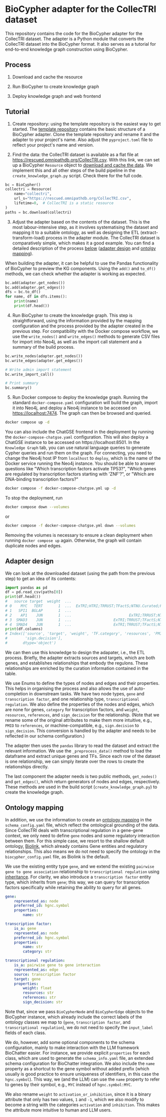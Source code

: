 # BioCypher adapter for the CollecTRI dataset

This repository contains the code for the BioCypher adapter for the CollecTRI
dataset. The adapter is a Python module that converts the CollecTRI dataset into
the BioCypher format. It also serves as a tutorial for end-to-end knowledge
graph construction using BioCypher.

## Process

1. Download and cache the resource

2. Run BioCypher to create knowledge graph

3. Deploy knowledge graph and web frontend

## Tutorial

1. Create repository: using the template repository is the easiest way to get
started. The [template
repository](https://github.com/biocypher/project-template) contains the basic
structure of a BioCypher adapter. Clone the template repository and rename it
and the adapter to your project's name. Also adjust the `pyproject.toml` file to
reflect your project's name and version.

2. Find the data: the CollecTRI dataset is available as a flat file at
https://rescued.omnipathdb.org/CollecTRI.csv. With this link, we can set up a
BioCypher `Resource` object to [download and cache the
data](https://biocypher.org/api.html#download-and-cache-functionality). We
implement this and all other steps of the build pipeline in the
`create_knowledge_graph.py` script. Check there for the full code.

```python
bc = BioCypher()
collectri = Resource(
    name="collectri",
    url_s="https://rescued.omnipathdb.org/CollecTRI.csv",
    lifetime=0,  # CollecTRI is a static resource
)
paths = bc.download(collectri)
```

3. Adjust the adapter based on the contents of the dataset. This is the most
labour-intensive step, as it involves systematising the dataset and mapping it
to a suitable ontology, as well as designing the ETL (extract-transform-load)
process in the adapter module. The CollecTRI dataset is comparatively simple,
which makes it a good example. You can find a detailed description of the
process [below](#adapter-design) ([adapter design](#adapter-design) and [ontolgy
mapping](#ontology-mapping)).

When building the adapter, it can be helpful to use the Pandas functionality of
BioCypher to preview the KG components. Using the `add()` and `to_df()` methods,
we can check whether the adapter is working as expected.

```python
bc.add(adapter.get_nodes())
bc.add(adapter.get_edges())
dfs = bc.to_df()
for name, df in dfs.items():
    print(name)
    print(df.head())
```

4. Run BioCypher to create the knowledge graph. This step is straightforward,
using the information provided by the mapping configuration and the process
provided by the adapter created in the previous step. For compatibility with the
Docker compose workflow, we use the `write_nodes()` and `write_edges()` methods
to generate CSV files for import into Neo4j, as well as the import call
statement and a summary of the build process.

```python
bc.write_nodes(adapter.get_nodes())
bc.write_edges(adapter.get_edges())

# Write admin import statement
bc.write_import_call()

# Print summary
bc.summary()
```

5. Run Docker compose to deploy the knowledge graph. Running the standard
`docker-compose.yaml` configuration will build the graph, import it into Neo4j,
and deploy a Neo4j instance to be accessed on [https://localhost:7474](http://localhost:7474/browser/). The graph
can then be browsed and queried.

```bash
docker compose up -d
```

You can also include the ChatGSE frontend in the deployment by running the
`docker-compose-chatgse.yaml` configuration. This will also deploy a ChatGSE
instance to be accessed on https://localhost:8501. In the `Knowledge Graph` tab,
you can use natural language queries to generate Cypher queries and run them on
the graph. For connecting, you need to change the Neo4j host IP from `localhost`
to `deploy`, which is the name of the Docker service running the Neo4j instance.
You should be able to answer questions like "Which transcription factors
activate TP53?", "Which genes are regulated by transcription factors starting
with 'ZNF'?", or "Which are DNA-binding transcription factors?"

```bash
docker compose -f docker-compose-chatgse.yml up -d
```

To stop the deployment, run

```bash
docker compose down --volumes
```

or

```bash
docker compose -f docker-compose-chatgse.yml down --volumes
```

Removing the volumes is necessary to ensure a clean deployment when running
`docker compose up` again. Otherwise, the graph will contain duplicate nodes and
edges.

## Adapter design

We can look at the downloaded dataset (using the path from the previous step) to
get an idea of its contents:

```python
import pandas as pd
df = pd.read_csv(paths[0])
print(df.head())
#   source target  weight  ...                                          resources                                               PMID       sign.decision
# 0    MYC   TERT       1  ...  ExTRI;HTRI;TRRUST;TFactS;NTNU.Curated;Pavlidis...  10022128;10491298;10606235;10637317;10723141;1...                PMID
# 1   SPI1  BGLAP       1  ...                                              ExTRI                                           10022617  default activation
# 2    AP1    JUN       1  ...                          ExTRI;TRRUST;NTNU.Curated  10022869;10037172;10208431;10366004;11281649;1...                PMID
# 3  SMAD3    JUN       1  ...                   ExTRI;TRRUST;TFactS;NTNU.Curated                                  10022869;12374795                PMID
# 4  SMAD4    JUN       1  ...                   ExTRI;TRRUST;TFactS;NTNU.Curated                                  10022869;12374795                PMID
print(df.columns)
# Index(['source', 'target', 'weight', 'TF.category', 'resources', 'PMID',
#        'sign.decision'],
#       dtype='object')
```

We can then use this knowledge to design the adapater, i.e., the ETL process.
Briefly, the adapter extracts sources and targets, which are both genes, and
establishes relationships that embody the regulons. These relationships are
enriched by the curation information contained in the table.

We use Enums to define the types of nodes and edges and their properties. This
helps in organising the process and also allows the use of auto-completion in
downstream tasks. We have two node types, `gene` and `transcription factor`, and
one relationship type, `transcriptional regulation`. We also define the
properties of the nodes and edges, which are none for genes, `category` for
transcription factors, and `weight`, `resources`, `references`, and
`sign_decision` for the relationship. (Note that we rename some of the original
attributes to make them more intuitive, e.g., `PMID` to `references`, or
machine-compatible, e.g., `sign.decision` to `sign_decision`. This conversion is
handled by the adapter and needs to be reflected in our schema configuration.)

The adapter then uses the `pandas` library to read the dataset and extract the
relevant information. We use the `_preprocess_data()` method to load the
dataframe and extract unique genes and TFs. Since each row of the dataset is one
relationship, we can simply iterate over the rows to create the relationships
directly.

The last component the adapter needs is two public methods, `get_nodes()` and
`get_edges()`, which return generators of nodes and edges, respectively. These
methods are used in the build script (`create_knowledge_graph.py`) to create the
knowledge graph.

## Ontology mapping

<!-- TODO doc links -->

In addition, we use the information to create an [ontology
mapping](https://biocypher.org/tutorial-ontology.html#using-ontologies-plain-biolink)
in the `schema_config.yaml` file, which reflect the ontological grounding of the
data.  Since CollecTRI deals with transcriptional regulation in a gene-gene
context, we only need to define `gene` nodes and some regulatory interaction
between them.  For this simple case, we resort to the shallow default ontology,
[Biolink](https://bioportal.bioontology.org/ontologies/BIOLINK?p=classes&conceptid=root),
which already contains Gene entities and regulatory relationships. This also
means we do not need to specify the ontology in the `biocypher_config.yaml`
file, as Biolink is the default.

We use the existing entity type `gene`, and we extend the existing `pairwise
gene to gene association` relationship to `transcriptional regulation` using
[inheritance](https://biocypher.org/tutorial-ontology.html#model-extensions).
For clarity, we also introduce a `transcription factor` entity type, which
inherits from `gene`; this way, we can query for transcription factors
specifically while retaining the ability to query for all genes.

```yaml
gene:
    represented_as: node
    preferred_id: hgnc.symbol
    properties:
        name: str

transcription factor:
    is_a: gene
    represented_as: node
    preferred_id: hgnc.symbol
    properties:
        name: str
        category: str

transcriptional regulation:
    is_a: pairwise gene to gene interaction
    represented_as: edge
    source: transcription factor
    target: gene
    properties:
        weight: float
        resources: str
        references: str
        sign_decision: str
```

Note that, since we pass `BioCypherNode` and `BioCypherEdge` objects to the
BioCypher instance, which already include the correct labels of the ontology
classes we map to (`gene`, `transcription factor`, and `transcriptional
regulation`), we do not need to specify the `input_label` fields of each class.

We do, however, add some optional components to the schema configuration, mainly
to make interaction with the LLM framework BioChatter easier. For instance, we
provide explicit `properties` for each class, which are used to generate the
`schema_info.yaml` file, an extended schema configuration for BioChatter
integration. We also include the `name` property as a shortcut to the gene
symbol without added prefix (which usually is good practice to ensure uniqueness
of identifiers, in this case the `hgnc.symbol`). This way, we (and the LLM) can
use the `name` property to refer to genes by their symbol, e.g., `MYC` instead
of `hgnc.symbol:MYC`.

We also rename `weight` to `activation_or_inhibition`, since it is a binary
attribute that only has two values, `1` and `-1`, which we also modify to become
a string with the categories `activation` and `inhibition`. This makes the
attribute more intuitive to human and LLM users.
